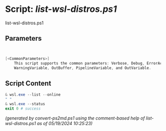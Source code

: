Script: *list-wsl-distros.ps1*
========================

list-wsl-distros.ps1 


Parameters
----------
```powershell


[<CommonParameters>]
    This script supports the common parameters: Verbose, Debug, ErrorAction, ErrorVariable, WarningAction, 
    WarningVariable, OutBuffer, PipelineVariable, and OutVariable.
```

Script Content
--------------
```powershell
& wsl.exe --list --online
" "
& wsl.exe --status
exit 0 # success
```

*(generated by convert-ps2md.ps1 using the comment-based help of list-wsl-distros.ps1 as of 05/19/2024 10:25:23)*

